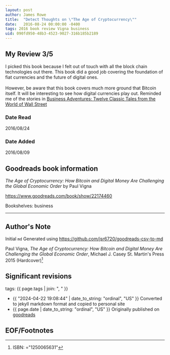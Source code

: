 ```yaml
---
layout: post
author: James Rowe
title:  "Detect Thoughts on \"The Age of Cryptocurrency\""
date:   2016-08-24 00:00:00 -0400
tags: 2016 book review Vigna business
uid: 090fd950-48b3-4523-9027-316b185b2189
---
```


<!-- highly dependent on how you personally use jekyll templates, and how you want this to show up -->
<!-- escape any jekyll keys with double brackets -->

## My Review 3/5

I picked this book because I felt out of touch with all the block chain technologies out there. This book did a good job covering the foundation of fiat currencies and the future of digital ones.<br/><br/>However, be aware that this book covers much more ground that Bitcoin itself. It will be interesting to see how digital currencies play out. Reminded me of the stories in [Business Adventures: Twelve Classic Tales from the World of Wall Street](https://www.goodreads.com/book/show/22710212)

### Date Read
2016/08/24

### Date Added
2016/08/09

## Goodreads book information

*The Age of Cryptocurrency: How Bitcoin and Digital Money Are Challenging the Global Economic Order* by Paul Vigna

https://www.goodreads.com/book/show/22174460

Bookshelves: business

---

## Author's Note

Initial `md` Generated using https://github.com/jsr6720/goodreads-csv-to-md

Paul Vigna, *The Age of Cryptocurrency: How Bitcoin and Digital Money Are Challenging the Global Economic Order*, Michael J. Casey St. Martin's Press 2015 (Hardcover)[^1]

## Significant revisions

tags: {{ page.tags | join: ", " }} <!-- todo move this somewhere -->

- {{ "2024-04-22 19:08:44" | date_to_string: "ordinal", "US" }} Converted to jekyll markdown format and copied to personal site
- {{ page.date | date_to_string: "ordinal", "US" }} Originally published on [goodreads](https://www.goodreads.com)

## EOF/Footnotes

[^1]: ISBN: ="1250065631"